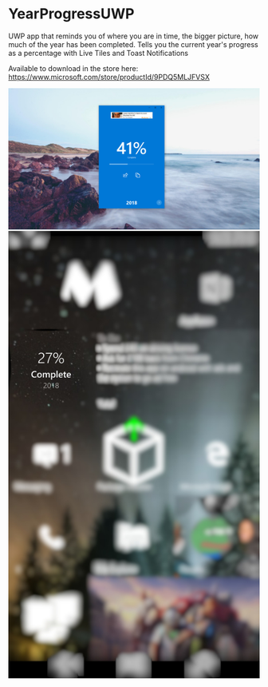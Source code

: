 # YearProgressUWP
UWP app that reminds you of where you are in time, the bigger picture, how much of the year has been completed.
Tells you the current year's progress as a percentage with Live Tiles and Toast Notifications 

Available to download in the store here: https://www.microsoft.com/store/productId/9PDQ5MLJFVSX

![alt-text](https://github.com/colinkiama/YearProgressUWP/blob/master/img/Screenshot%20(165).png)
![alt-text](img/YearProgressTileScreenshot.png)
